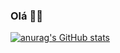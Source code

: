 ### Olá 👋🏾

[![anurag's GitHub stats](https://github-readme-stats.vercel.app/api?username-vitor216)](https://github.com/anuraghazra/github-readme-stats)
